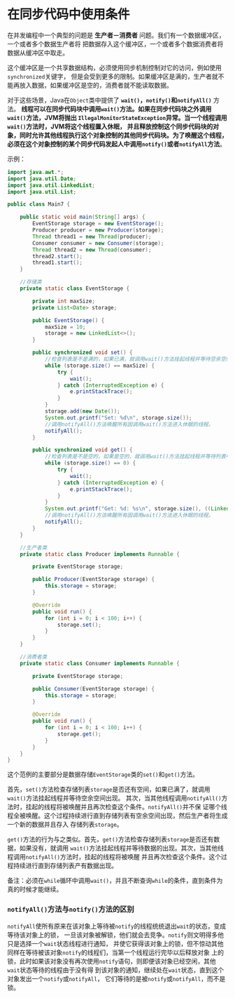 在同步代码中使用条件
=====================================================
在并发编程中一个典型的问题是 **生产者－消费者** 问题。我们有一个数据缓冲区，一个或者多个数据生产者将
把数据存入这个缓冲区，一个或者多个数据消费者将数据从缓冲区中取走。

这个缓冲区是一个共享数据结构，必须使用同步机制控制对它的访问，例如使用`synchronized`关键字，
但是会受到更多的限制。如果缓冲区是满的，生产者就不能再放入数据，如果缓冲区是空的，消费者就不能读取数据。

对于这些场景，Java在`Object`类中提供了 **`wait()`，`notify()`和`notifyAll()`** 方法。
**线程可以在同步代码块中调用`wait()`方法。如果在同步代码块之外调用`wait()`方法，JVM将抛出
`IllegalMonitorStateException`异常。当一个线程调用`wait()`方法时，JVM将这个线程置入休眠，
并且释放控制这个同步代码块的对象，同时允许其他线程执行这个对象控制的其他同步代码块。为了唤醒这个线程，
必须在这个对象控制的某个同步代码发起人中调用`notify()`或者`notifyAll`方法**。

示例：
```java
import java.awt.*;
import java.util.Date;
import java.util.LinkedList;
import java.util.List;

public class Main7 {

    public static void main(String[] args) {
        EventStorage storage = new EventStorage();
        Producer producer = new Producer(storage);
        Thread thread1 = new Thread(producer);
        Consumer consumer = new Consumer(storage);
        Thread thread2 = new Thread(consumer);
        thread2.start();
        thread1.start();
    }

    //存储类
    private static class EventStorage {

        private int maxSize;
        private List<Date> storage;

        public EventStorage() {
            maxSize = 10;
            storage = new LinkedList<>();
        }

        public synchronized void set() {
            //检查列表是不是满的，如果已满，就调用wait()方法挂起线程并等待空余空间的出现。
            while (storage.size() == maxSize) {
                try {
                    wait();
                } catch (InterruptedException e) {
                    e.printStackTrace();
                }
            }
            storage.add(new Date());
            System.out.printf("Set: %d\n", storage.size());
            //调用notifyAll()方法唤醒所有因调用wait()方法进入休眠的线程。
            notifyAll();
        }

        public synchronized void get() {
            //检查列表是不是空的，如果是空的，就调用wait()方法挂起线程并等待列表中的数据出现。
            while (storage.size() == 0) {
                try {
                    wait();
                } catch (InterruptedException e) {
                    e.printStackTrace();
                }
            }
            System.out.printf("Get: %d: %s\n", storage.size(), ((LinkedList<?>) storage).poll());
            //调用notifyAll()方法唤醒所有因调用wait()方法进入休眠的线程。
            notifyAll();
        }
    }

    //生产者类
    private static class Producer implements Runnable {

        private EventStorage storage;

        public Producer(EventStorage storage) {
            this.storage = storage;
        }

        @Override
        public void run() {
            for (int i = 0; i < 100; i++) {
                storage.set();
            }
        }
    }

    //消费者类
    private static class Consumer implements Runnable {

        private EventStorage storage;

        public Consumer(EventStorage storage) {
            this.storage = storage;
        }

        @Override
        public void run() {
            for (int i = 0; i < 100; i++) {
                storage.get();
            }
        }
    }
}
```
这个范例的主要部分是数据存储`EventStorage`类的`set()`和`get()`方法。

首先，`set()`方法检查存储列表`storage`是否还有空间，如果已满了，就调用`wait()`方法挂起线程并等待空余空间出现。
其次，当其他线程调用`notifyAll()`方法时，挂起的线程将被唤醒并且再次检查这个条件。`notifyAll()`并不保
证哪个线程全被唤醒。这个过程持续进行直到存储列表有空余空间出现，然后生产者将生成一个新的数据并且存入
存储列表`storage`。

`get()`方法的行为与之类似。首先，`get()`方法检查存储列表`storage`是否还有数据，如果没有，就调用
`wait()`方法挂起线程并等待数据的出现。其次，当其他线程调用`notifyAll()`方法时，挂起的线程将被唤醒
并且再次检查这个条件。这个过程持续进行直到存储列表产有数据出现。

备注：必须在`while`循环中调用`wait()`，并且不断查询`while`的条件，直到条件为真的时候才能继续。

### `notifyAll()`方法与`notify()`方法的区别
`notifyAll`使所有原来在该对象上等待被`notify`的线程统统退出`wait`的状态，变成等待该对象上的锁，
一旦该对象被解锁，他们就会去竞争。`notify`则文明得多他只是选择一个`wait`状态线程进行通知，
并使它获得该对象上的锁，但不惊动其他同样在等待被该对象`notify`的线程们，当第一个线程运行完毕以后释放对象
上的锁，此时如果该对象没有再次使用`notify`语句，则即便该对象已经空闲，其他`wait`状态等待的线程由于没有得
到该对象的通知，继续处在`wait`状态，直到这个对象发出一个`notify`或`notifyAll`，
它们等待的是被`notify`或`notifyAll`，而不是锁。

